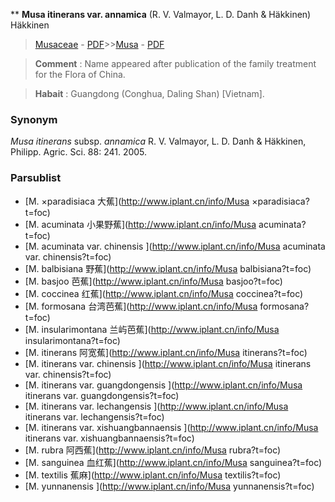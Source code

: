 ** **Musa itinerans var. annamica** (R. V. Valmayor, L. D. Danh & Häkkinen) Häkkinen

> [Musaceae](http://www.iplant.cn/info/Musaceae?t=foc) - [PDF](http://www.iplant.cn/foc/pdf/Musaceae.pdf)>>[Musa](http://www.iplant.cn/info/Musa?t=foc) - [PDF](http://www.iplant.cn/foc/pdf/Musa.pdf)

> **Comment** : 
> Name appeared after publication of the family treatment for the Flora of China.

> **Habait** : 
> Guangdong (Conghua, Daling Shan) [Vietnam].

### Synonym
*Musa itinerans* subsp. *annamica* R. V. Valmayor, L. D. Danh & Häkkinen, Philipp. Agric. Sci. 88: 241. 2005.

### Parsublist

* [M.  ×paradisiaca  大蕉](http://www.iplant.cn/info/Musa ×paradisiaca?t=foc)
* [M.  acuminata  小果野蕉](http://www.iplant.cn/info/Musa acuminata?t=foc)
* [M.  acuminata var. chinensis  ](http://www.iplant.cn/info/Musa acuminata var. chinensis?t=foc)
* [M.  balbisiana  野蕉](http://www.iplant.cn/info/Musa balbisiana?t=foc)
* [M.  basjoo  芭蕉](http://www.iplant.cn/info/Musa basjoo?t=foc)
* [M.  coccinea  红蕉](http://www.iplant.cn/info/Musa coccinea?t=foc)
* [M.  formosana  台湾芭蕉](http://www.iplant.cn/info/Musa formosana?t=foc)
* [M.  insularimontana  兰屿芭蕉](http://www.iplant.cn/info/Musa insularimontana?t=foc)
* [M.  itinerans  阿宽蕉](http://www.iplant.cn/info/Musa itinerans?t=foc)
* [M.  itinerans var. chinensis  ](http://www.iplant.cn/info/Musa itinerans var. chinensis?t=foc)
* [M.  itinerans var. guangdongensis  ](http://www.iplant.cn/info/Musa itinerans var. guangdongensis?t=foc)
* [M.  itinerans var. lechangensis  ](http://www.iplant.cn/info/Musa itinerans var. lechangensis?t=foc)
* [M.  itinerans var. xishuangbannaensis  ](http://www.iplant.cn/info/Musa itinerans var. xishuangbannaensis?t=foc)
* [M.  rubra  阿西蕉](http://www.iplant.cn/info/Musa rubra?t=foc)
* [M.  sanguinea  血红蕉](http://www.iplant.cn/info/Musa sanguinea?t=foc)
* [M.  textilis  蕉麻](http://www.iplant.cn/info/Musa textilis?t=foc)
* [M.  yunnanensis  ](http://www.iplant.cn/info/Musa yunnanensis?t=foc)
